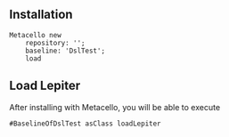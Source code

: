 ## Installation```Metacello new	repository: '';	baseline: 'DslTest';	load```## Load Lepiter				After installing with Metacello, you will be able to execute```#BaselineOfDslTest asClass loadLepiter```